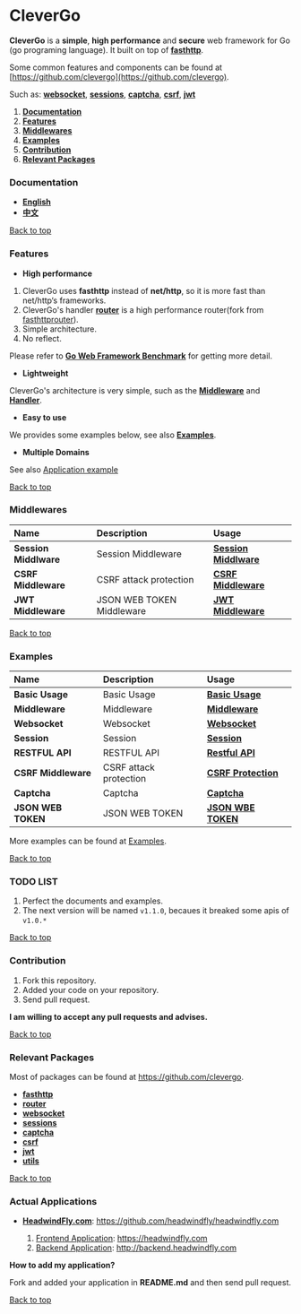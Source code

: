 # CleverGo
**CleverGo** is a **simple**, **high performance** and **secure** web framework for Go (go programing language).
It built on top of [**fasthttp**](https://github.com/valyala/fasthttp).

Some common features and components can be found at [https://github.com/clevergo](https://github.com/clevergo).

Such as: [**websocket**](https://github.com/clevergo/websocket), 
[**sessions**](https://github.com/clevergo/sessions), 
[**captcha**](https://github.com/clevergo/captcha), 
[**csrf**](https://github.com/clevergo/csrf), 
[**jwt**](https://github.com/clevergo/jwt)

1. [**Documentation**](#documentation)
2. [**Features**](#features)
3. [**Middlewares**](#middlewares)
3. [**Examples**](#examples)
4. [**Contribution**](#contribution)
5. [**Relevant Packages**](#relevant-packages)


### Documentation
- [**English**](https://github.com/clevergo/docs/tree/master/en)
- [**中文**](https://github.com/clevergo/docs/tree/master/zh)

[Back to top](#readme)


### Features
- **High performance**

1. CleverGo uses **fasthttp** instead of **net/http**, so it is more fast than net/http‘s frameworks.
2. CleverGo's handler [**router**](https://github.com/clevergo/router) is a high performance router(fork from [fasthttprouter](https://github.com/buaazp/fasthttprouter)).
3. Simple architecture.
4. No reflect.

Please refer to [**Go Web Framework Benchmark**](https://github.com/smallnest/go-web-framework-benchmark) for getting more detail.

- **Lightweight**

CleverGo's architecture is very simple, such as the [**Middleware**](middleware.go) and [**Handler**](handler.go).

- **Easy to use**

We provides some examples below, see also [**Examples**](#examples).

- **Multiple Domains**

See also [Application example](examples/application)

[Back to top](#readme)


### Middlewares

| Name                 | Description                                   | Usage                                                                              |
| :---                 | :---------------------------------------------| :----------------------------------------------------------------------------------|
| **Session Middlware**| Session Middleware                            | [**Session Middlware**](middlewares/session)                                       |
| **CSRF Middleware**  | CSRF attack protection                        | [**CSRF Middleware**](middlewares/csrf)                                            |
| **JWT Middleware**   | JSON WEB TOKEN Middleware                     | [**JWT Middleware**](middlewares/jwt)                                              |                       

[Back to top](#readme)

### Examples

| Name                 | Description                                   | Usage                                                                              |
| :---                 | :---------------------------------------------| :----------------------------------------------------------------------------------|
| **Basic Usage**      | Basic Usage                                   | [**Basic Usage**](examples/basic)                                                  |
| **Middleware**       | Middleware                                    | [**Middleware**](examples/middleware)                                              |
| **Websocket**        | Websocket                                     | [**Websocket**](examples/websocket)                                                |
| **Session**          | Session                                       | [**Session**](examples/session)                                                    |
| **RESTFUL API**      | RESTFUL API                                   | [**Restful API**](examples/restful)                                                |
| **CSRF Middleware**  | CSRF attack protection                        | [**CSRF Protection**](examples/csrf)                                               |
| **Captcha**          | Captcha                                       | [**Captcha**](examples/captcha)                                                    |
| **JSON WEB TOKEN**   | JSON WEB TOKEN                                | [**JSON WBE TOKEN**](examples/jwt)                                                 |

More examples can be found at [Examples](examples).

[Back to top](#readme)


### TODO LIST
1. Perfect the documents and examples.
2. The next version will be named `v1.1.0`, becaues it breaked some apis of `v1.0.*`

[Back to top](#readme)


### Contribution
1. Fork this repository.
2. Added your code on your repository.
3. Send pull request.

**I am willing to accept any pull requests and advises.**

[Back to top](#readme)


### Relevant Packages
Most of packages can be found at https://github.com/clevergo.

- [**fasthttp**](https://github.com/valyala/fasthttp)
- [**router**](https://github.com/clevergo/router)
- [**websocket**](https://github.com/clevergo/websocket)
- [**sessions**](https://github.com/clevergo/sessions)
- [**captcha**](https://github.com/clevergo/captcha)
- [**csrf**](https://github.com/clevergo/csrf)
- [**jwt**](https://github.com/clevergo/jwt)
- [**utils**](https://github.com/clevergo/utils)

[Back to top](#readme)


### Actual Applications
- [**HeadwindFly.com**](https://github.com/headwindfly/headwindfly.com): https://github.com/headwindfly/headwindfly.com

    1. [Frontend Application](https://headwindfly.com): https://headwindfly.com 
    2. [Backend Application](http://backend.headwindfly.com): http://backend.headwindfly.com 

**How to add my application?**

Fork and added your application in **README.md** and then send pull request.

[Back to top](#readme)

